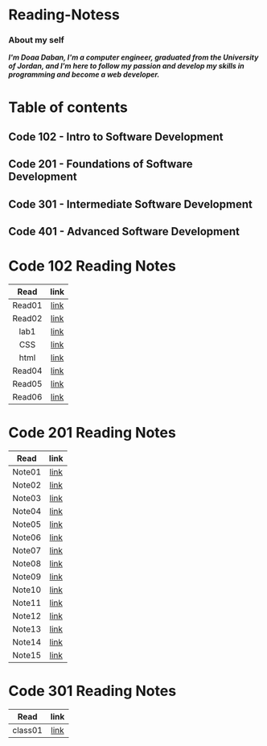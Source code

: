 # Reading-Notess


### **About my self**

***I'm Doaa Daban, I'm a computer engineer, graduated from the University of Jordan, and I'm here to follow my passion and develop my skills in programming and become a web developer.***   

# Table of contents

## Code 102 - Intro to Software Development
## Code 201 - Foundations of Software Development
## Code 301 - Intermediate Software Development
## Code 401 - Advanced Software Development



# Code 102 Reading Notes

|   Read    |     link           |
|:---------:| :----------------: |
|  Read01   |  [link](Read01.md) |
|  Read02   |  [link](Read02.md) |
|  lab1     |  [link](lab01.md)  |
|  CSS      |  [link](CSS.md)    |
|  html     |  [link](html.md)   |
|  Read04   |  [link](Read04.md) |
|  Read05   |  [link](Read05.md) |
|  Read06   |  [link](Read06.md) |



# Code 201 Reading Notes

|   Read    |     link           |
|:---------:| :----------------: |
|  Note01   |  [link](Note01.md) |
|  Note02   |  [link](Note02.md) |
|  Note03   |  [link](Note03.md) |
|  Note04   |  [link](Note04.md) |
|  Note05   |  [link](Note05.md) |
|  Note06   |  [link](Note06.md) |
|  Note07   |  [link](Note07.md) |
|  Note08   |  [link](Note08.md) |
|  Note09   |  [link](Note09.md) |
|  Note10   |  [link](Note10.md) |
|  Note11   |  [link](Note11.md) |
|  Note12   |  [link](Note12.md) |
|  Note13   |  [link](Note13.md) |
|  Note14   |  [link](Note14.md) |
|  Note15   |  [link](Note15.md) |





# Code 301 Reading Notes

|   Read    |     link           |
|:---------:| :----------------: |
|  class01  | [link](class01.md) |
